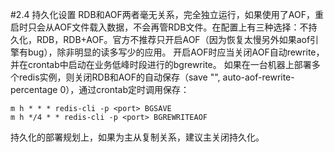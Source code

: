#2.4	持久化设置
RDB和AOF两者毫无关系，完全独立运行，如果使用了AOF，重启时只会从AOF文件载入数据，不会再管RDB文件。在配置上有三种选择：不持久化，RDB，RDB+AOF。官方不推荐只开启AOF（因为恢复太慢另外如果aof引擎有bug），除非明显的读多写少的应用。
开启AOF时应当关闭AOF自动rewrite，并在crontab中启动在业务低峰时段进行的bgrewrite。
如果在一台机器上部署多个redis实例，则关闭RDB和AOF的自动保存（save "", auto-aof-rewrite-percentage 0），通过crontab定时调用保存：
    
    m h * * * redis-cli -p <port> BGSAVE
    m h */4 * * redis-cli -p <port> BGREWRITEAOF

持久化的部署规划上，如果为主从复制关系，建议主关闭持久化。

